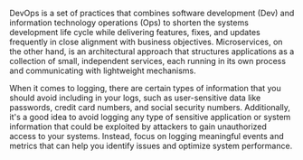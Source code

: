DevOps is a set of practices that combines software development (Dev) and information technology operations (Ops) to shorten the systems development life cycle while delivering features, fixes, and updates frequently in close alignment with business objectives. Microservices, on the other hand, is an architectural approach that structures applications as a collection of small, independent services, each running in its own process and communicating with lightweight mechanisms. 

When it comes to logging, there are certain types of information that you should avoid including in your logs, such as user-sensitive data like passwords, credit card numbers, and social security numbers. Additionally, it's a good idea to avoid logging any type of sensitive application or system information that could be exploited by attackers to gain unauthorized access to your systems. Instead, focus on logging meaningful events and metrics that can help you identify issues and optimize system performance.
